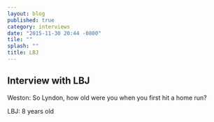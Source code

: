 ```yaml
---
layout: blog
published: true
category: interviews
date: "2015-11-30 20:44 -0800"
tile: ""
splash: ""
title: LBJ
---
```



## Interview with LBJ

Weston: So Lyndon, how old were you when you first hit a home run?

LBJ: 8 years old